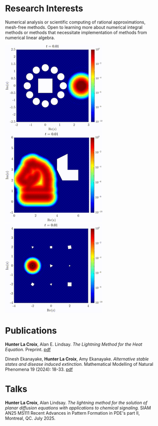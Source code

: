 # Research Interests
Numerical analysis or scientific computing of rational approximations, mesh-free methods. Open to learning more about numerical integral methods or methods that necessitate implementation of methods from numerical linear algebra.

![Faraday Cage](docs/assets/images/faraday.gif)
![Springer Logo](docs/assets/images/springer.gif)
![8 Shapes](docs/assets/images/eightshapes.gif)


# Publications

**Hunter La Croix**, Alan E. Lindsay. *The Lightning Method for the Heat Equation.* Preprint. [pdf](https://www3.nd.edu/~alindsa1/Publications/LightningHeat.pdf)

Dinesh Ekanayake, **Hunter La Croix**, Amy Ekanayake. *Alternative stable states and disease induced extinction.* Mathematical Modelling of Natural Phenomena 19 (2024): 18-33. [pdf](https://www.mmnp-journal.org/articles/mmnp/pdf/2024/01/mmnp230116.pdf)

# Talks

**Hunter La Croix**, Alan Lindsay. *The lightning method for the solution of planar diffusion equations with applications to chemical signaling.* SIAM AN25 MS111 Recent Advances in Pattern Formation in PDE's part II, Montreal, QC. July 2025.
